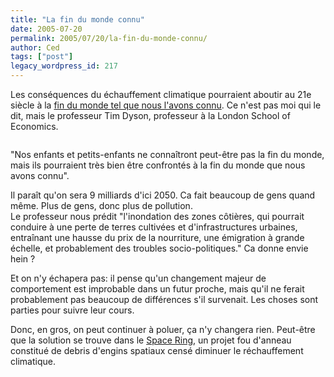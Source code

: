 ```yaml
---
title: "La fin du monde connu"
date: 2005-07-20
permalink: 2005/07/20/la-fin-du-monde-connu/
author: Ced
tags: ["post"]
legacy_wordpress_id: 217
---
```


Les conséquences du échauffement climatique pourraient aboutir au 21e siècle à la [fin du monde tel que nous l'avons connu](http://www.lesoir.be/rubriques/s_e_n_s/page_5763_350563.shtml). Ce n'est pas moi qui le dit, mais le professeur Tim Dyson, professeur à la London School of Economics.

<img src="https://64k.be/wp-content/uploads/2006/actu/findumonde.jpg" alt="" />

<!-- excerpt -->

"Nos enfants et petits-enfants ne connaîtront peut-être pas la fin du monde, mais ils pourraient très bien être confrontés à la fin du monde que nous avons connu".

Il paraît qu'on sera 9 milliards d'ici 2050. Ca fait beaucoup de gens quand même. Plus de gens, donc plus de pollution.<br />
Le professeur nous prédit "l'inondation des zones côtières, qui pourrait conduire à une perte de terres cultivées et d'infrastructures urbaines, entraînant une hausse du prix de la nourriture, une émigration à grande échelle, et probablement des troubles socio-politiques." Ca donne envie hein&nbsp;?

Et on n'y échapera pas: il pense qu'un changement majeur de comportement est improbable dans un futur proche, mais qu'il ne ferait probablement pas beaucoup de différences s'il survenait. Les choses sont parties pour suivre leur cours.

Donc, en gros, on peut continuer à poluer, ça n'y changera rien. Peut-être que la solution se trouve dans le [Space Ring](http://www.livescience.com/technology/050627_warming_solution.html), un projet fou d'anneau constitué de debris d'engins spatiaux censé diminuer le réchauffement climatique.
